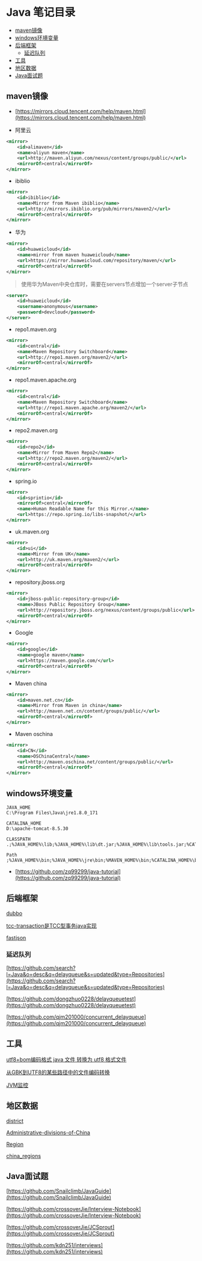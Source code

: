 
# Java 笔记目录


* [maven镜像](#maven镜像)
* [windows环境变量](#windows环境变量)
* [后端框架](#后端框架)
  * [延迟队列](#延迟队列)
* [工具](#工具)
* [地区数据](#地区数据)
* [Java面试题](#java面试题)







## maven镜像

* [https://mirrors.cloud.tencent.com/help/maven.html](https://mirrors.cloud.tencent.com/help/maven.html)

- 阿里云

```xml
<mirror>
    <id>alimaven</id>
    <name>aliyun maven</name>
    <url>http://maven.aliyun.com/nexus/content/groups/public/</url>
    <mirrorOf>central</mirrorOf>
</mirror>
```

- ibiblio

```xml
<mirror>
    <id>ibiblio</id>
    <name>Mirror from Maven ibiblio</name>
    <url>http://mirrors.ibiblio.org/pub/mirrors/maven2/</url>
    <mirrorOf>central</mirrorOf>
</mirror>
```

- 华为

```xml
<mirror>
    <id>huaweicloud</id>
    <name>mirror from maven huaweicloud</name>
    <url>https://mirror.huaweicloud.com/repository/maven/</url>
    <mirrorOf>central</mirrorOf>
</mirror>
```

> 使用华为Maven中央仓库时，需要在servers节点增加一个server子节点

```xml
<server>
    <id>huaweicloud</id>
    <username>anonymous</username>
    <password>devcloud</password>
</server>
```

- repo1.maven.org

```xml
<mirror>
    <id>central</id>
    <name>Maven Repository Switchboard</name>
    <url>http://repo1.maven.org/maven2/</url>
    <mirrorOf>central</mirrorOf>
</mirror>
```

- repo1.maven.apache.org

```xml
<mirror>
    <id>central</id>
    <name>Maven Repository Switchboard</name>
    <url>http://repo1.maven.apache.org/maven2/</url>
    <mirrorOf>central</mirrorOf>
</mirror>
```

- repo2.maven.org

```xml
<mirror>
    <id>repo2</id>
    <name>Mirror from Maven Repo2</name>
    <url>http://repo2.maven.org/maven2/</url>
    <mirrorOf>central</mirrorOf>
</mirror>
```

- spring.io

```xml
<mirror>
	<id>sprintio</id>
	<mirrorOf>central</mirrorOf>
	<name>Human Readable Name for this Mirror.</name>
	<url>https://repo.spring.io/libs-snapshot/</url>
</mirror>
```

- uk.maven.org

```xml
<mirror>
    <id>ui</id>
    <name>Mirror from UK</name>
    <url>http://uk.maven.org/maven2/</url>
    <mirrorOf>central</mirrorOf>
</mirror>
```

- repository.jboss.org

```xml
<mirror>
    <id>jboss-public-repository-group</id>
    <name>JBoss Public Repository Group</name>
    <url>http://repository.jboss.org/nexus/content/groups/public</url>
    <mirrorOf>central</mirrorOf>
</mirror>
```

- Google

```xml
<mirror>
    <id>google</id>
    <name>google maven</name>
    <url>https://maven.google.com/</url>
    <mirrorOf>central</mirrorOf>
</mirror>
```

- Maven china

```xml
<mirror>
    <id>maven.net.cn</id>
    <name>Mirror from Maven in china</name>
    <url>http://maven.net.cn/content/groups/public/</url>
    <mirrorOf>central</mirrorOf>
</mirror>
```

- Maven oschina

```xml
<mirror>
    <id>CN</id>
    <name>OSChinaCentral</name>
    <url>http://maven.oschina.net/content/groups/public/</url>
    <mirrorOf>central</mirrorOf>
</mirror>
```








## windows环境变量

```batch
JAVA_HOME
C:\Program Files\Java\jre1.8.0_171

CATALINA_HOME
D:\apache-tomcat-8.5.30

CLASSPATH
.;%JAVA_HOME%\lib;%JAVA_HOME%\lib\dt.jar;%JAVA_HOME%\lib\tools.jar;%CATALINA_HOME%\lib;

Path
;%JAVA_HOME%\bin;%JAVA_HOME%\jre\bin;%MAVEN_HOME%\bin;%CATALINA_HOME%\bin;
```

* [https://github.com/zq99299/java-tutorial](https://github.com/zq99299/java-tutorial)

## 后端框架

[dubbo](https://github.com/apache/incubator-dubbo)

[tcc-transaction是TCC型事务java实现](https://github.com/changmingxie/tcc-transaction)

[fastjson](https://github.com/alibaba/fastjson)

### 延迟队列

[https://github.com/search?l=Java&o=desc&q=delayqueue&s=updated&type=Repositories](https://github.com/search?l=Java&o=desc&q=delayqueue&s=updated&type=Repositories)

[https://github.com/dongzhuo0228/delayqueuetest](https://github.com/dongzhuo0228/delayqueuetest)

[https://github.com/qjm201000/concurrent_delayqueue](https://github.com/qjm201000/concurrent_delayqueue)


## 工具

[utf8+bom编码格式 java 文件 转换为 utf8 格式文件](https://github.com/andotorg/utf8bom-to-utf8)

[从GBK到UTF8的某些路径中的文件编码转换](https://github.com/downgoon/gbk2utf8)

[JVM监控](/Java/JVM.md#监控工具)

## 地区数据

[district](https://github.com/eduosi/district)

[Administrative-divisions-of-China](https://github.com/modood/Administrative-divisions-of-China)

[Region](https://github.com/Longjianghu/Region)

[china_regions](https://github.com/wecatch/china_regions)


## Java面试题

[https://github.com/Snailclimb/JavaGuide](https://github.com/Snailclimb/JavaGuide)

[https://github.com/crossoverJie/Interview-Notebook](https://github.com/crossoverJie/Interview-Notebook)

[https://github.com/crossoverJie/JCSprout](https://github.com/crossoverJie/JCSprout)

[https://github.com/kdn251/interviews](https://github.com/kdn251/interviews)
